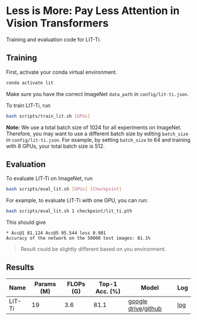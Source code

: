 # Less is More: Pay Less Attention in Vision Transformers

Training and evaluation code for LIT-Ti.



## Training

First, activate your conda virtual environment.

```bash
conda activate lit
```

Make sure you have the correct ImageNet `data_path` in `config/lit-ti.json`. 

To train LIT-Ti, run

```bash
bash scripts/train_lit.sh [GPUs]
```

**Note:** We use a total batch size of 1024 for all experiments on ImageNet. Therefore, you may want to use a different batch size by editing `batch_size` in `config/lit-ti.json`. For example, by setting `batch_size` to 64 and training with 8 GPUs, your total batch size is 512.



## Evaluation

To evaluate LIT-Ti on ImageNet, run

```bash
bash scripts/eval_lit.sh [GPUs] [Checkpoint]
```

For example, to evaluate LIT-Ti with one GPU, you can run:

```bash
bash scripts/eval_lit.sh 1 checkpoint/lit_ti.pth
```

This should give

```
* Acc@1 81.124 Acc@5 95.544 loss 0.901
Accuracy of the network on the 50000 test images: 81.1%
```

> Result could be slightly different based on you environment.



## Results

| Name   | Params (M) | FLOPs (G) | Top-1 Acc. (%) | Model                                                        | Log                                                          |
| ------ | ---------- | --------- | -------------- | ------------------------------------------------------------ | ------------------------------------------------------------ |
| LIT-Ti | 19         | 3.6       | 81.1           | [google drive](https://drive.google.com/file/d/19X3u-0BtXXZRlWZeSe5e-Z0ocS6rWCFb/view?usp=sharing)/[github](https://github.com/ziplab/LIT/releases/download/v1.0/lit_ti.pth) | [log](https://github.com/ziplab/LIT/releases/download/v1.0/log_lit_ti.txt) |



